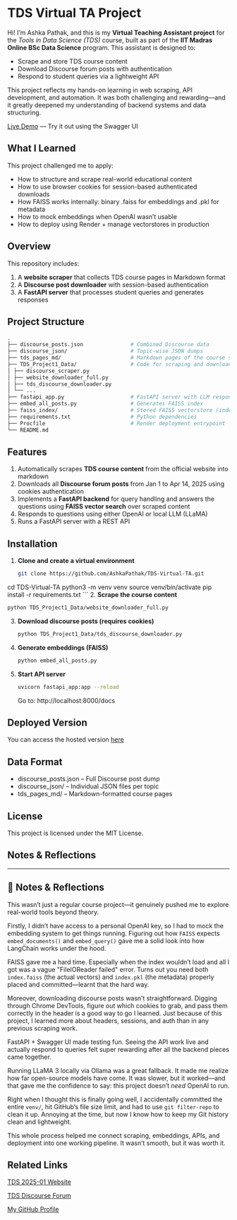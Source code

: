 # TDS Virtual TA Project

Hi! I’m Ashka Pathak, and this is my **Virtual Teaching Assistant project** for the *Tools in Data Science (TDS)* course, built as part of the **IIT Madras Online BSc Data Science** program. This assistant is designed to:

- Scrape and store TDS course content
- Download Discourse forum posts with authentication
- Respond to student queries via a lightweight API

This project reflects my hands-on learning in web scraping, API development, and automation. It was both challenging and rewarding—and it greatly deepened my understanding of backend systems and data structuring.

[Live Demo](https://tds-virtual-ta-446g.onrender.com) — Try it out using the Swagger UI

## What I Learned

This project challenged me to apply:
- How to structure and scrape real-world educational content
- How to use browser cookies for session-based authenticated downloads
- How FAISS works internally: binary .faiss for embeddings and .pkl for metadata
- How to mock embeddings when OpenAI wasn’t usable
- How to deploy using Render + manage vectorstores in production

## Overview

This repository includes:

1. A **website scraper** that collects TDS course pages in Markdown format
2. A **Discourse post downloader** with session-based authentication
3. A **FastAPI server** that processes student queries and generates responses

## Project Structure
```bash
.
├── discourse_posts.json               # Combined Discourse data
├── discourse_json/                    # Topic-wise JSON dumps
├── tds_pages_md/                      # Markdown pages of the course site
├── TDS_Project1_Data/                 # Code for scraping and downloading
│ ├── discourse_scraper.py
│ ├── website_downloader_full.py
│ ├── tds_discourse_downloader.py
│ └── ...
├── fastapi_app.py                     # FastAPI server with LLM response generation
├── embed_all_posts.py                 # Generates FAISS index
├── faiss_index/                       # Stored FAISS vectorstore (index.faiss, index.pkl)
├── requirements.txt                   # Python dependencies
├── Procfile                           # Render deployment entrypoint
└── README.md
```

## Features

1. Automatically scrapes **TDS course content** from the official website into markdown
2. Downloads all **Discourse forum posts** from Jan 1 to Apr 14, 2025 using cookies authentication
3. Implements a **FastAPI backend** for query handling and answers the questions using **FAISS vector search** over scraped content
4. Responds to questions using either OpenAI or local LLM (LLaMA)
5. Runs a FastAPI server with a REST API

## Installation
1. **Clone and create a virtual environment**
   ```bash
   git clone https://github.com/AshkaPathak/TDS-Virtual-TA.git
  cd TDS-Virtual-TA
  python3 -m venv venv
  source venv/bin/activate
  pip install -r requirements.txt
    ```
2. **Scrape the course content**
   ```bash
   python TDS_Project1_Data/website_downloader_full.py
   ```
   
3. **Download discourse posts (requires cookies)** 
   ```bash
   python TDS_Project1_Data/tds_discourse_downloader.py
   ```

4. **Generate embeddings (FAISS)**
   ```bash
   python embed_all_posts.py
   ```
   
5. **Start API server**
   ```bash
   uvicorn fastapi_app:app --reload
   ```
   Go to: http://localhost:8000/docs
   
## Deployed Version
You can access the hosted version [here](tds-virtual-ta-446g.onrender.com)

## Data Format

- discourse_posts.json – Full Discourse post dump
- discourse_json/ – Individual JSON files per topic
- tds_pages_md/ – Markdown-formatted course pages

## License

This project is licensed under the MIT License.

## Notes & Reflections

---

## 📓 Notes & Reflections

This wasn’t just a regular course project—it genuinely pushed me to explore real-world tools beyond theory.

Firstly, I didn’t have access to a personal OpenAI key, so I had to mock the embedding system to get things running. Figuring out how `FAISS` expects `embed_documents()` and `embed_query()` gave me a solid look into how LangChain works under the hood.
 
FAISS gave me a hard time. Especially when the index wouldn’t load and all I got was a vague "FileIOReader failed" error. Turns out you need both `index.faiss` (the actual vectors) and `index.pkl` (the metadata) properly placed and committed—learnt that the hard way.

Moreover, downloading discourse posts wasn’t straightforward. Digging through Chrome DevTools, figure out which cookies to grab, and pass them correctly in the header is a good way to go I learned. Just because of this project, I learned more about headers, sessions, and auth than in any previous scraping work.
 
FastAPI + Swagger UI made testing fun. Seeing the API work live and actually respond to queries felt super rewarding after all the backend pieces came together.

Running LLaMA 3 locally via Ollama was a great fallback. It made me realize how far open-source models have come. It was slower, but it worked—and that gave me the confidence to say: this project doesn’t *need* OpenAI to run.

Right when I thought this is finally going well, I accidentally committed the entire `venv/`, hit GitHub’s file size limit, and had to use `git filter-repo` to clean it up. Annoying at the time, but now I know how to keep my Git history clean and lightweight.

This whole process helped me connect scraping, embeddings, APIs, and deployment into one working pipeline. It wasn’t smooth, but it was worth it.

## Related Links

[TDS 2025-01 Website](https://tds.s-anand.net/#/2025-01/)

[TDS Discourse Forum](https://discourse.onlinedegree.iitm.ac.in/c/courses/tds-kb/34)

[My GitHub Profile](https://github.com/AshkaPathak)
